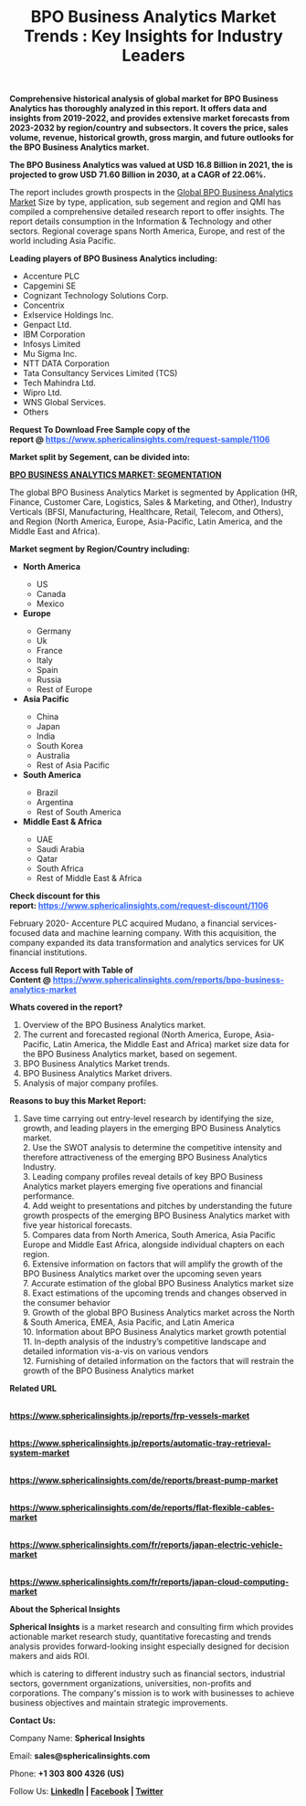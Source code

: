 <h1 style="text-align: center;"><strong>BPO Business Analytics Market Trends : Key Insights for Industry Leaders</strong></h1>
<p><strong>&nbsp;</strong></p>
<p><strong>Comprehensive historical analysis of global market for BPO Business Analytics has thoroughly analyzed in this report. It offers data and insights from 2019-2022, and provides extensive market forecasts from 2023-2032 by region/country and subsectors. It covers the price, sales volume, revenue, historical growth, gross margin, and future outlooks for the BPO Business Analytics market.</strong></p>
<p><strong>The BPO Business Analytics was valued at USD 16.8 Billion in 2021, the is projected to grow USD 71.60 Billion in 2030, at a CAGR of 22.06%.</strong></p>
<p>The report includes growth prospects in the&nbsp;<a href="https://www.sphericalinsights.com/reports/bpo-business-analytics-market">Global BPO Business Analytics Market</a>&nbsp;Size by type, application, sub segement and region and QMI has compiled a comprehensive detailed research report to offer insights. The report details consumption in the Information &amp; Technology and other sectors. Regional coverage spans North America, Europe, and rest of the world including Asia Pacific.</p>
<p><strong>Leading players of BPO Business Analytics including:</strong></p>
<ul>
<li>Accenture PLC</li>
<li>Capgemini SE</li>
<li>Cognizant Technology Solutions Corp.</li>
<li>Concentrix</li>
<li>Exlservice Holdings Inc.</li>
<li>Genpact Ltd.</li>
<li>IBM Corporation</li>
<li>Infosys Limited</li>
<li>Mu Sigma Inc.</li>
<li>NTT DATA Corporation</li>
<li>Tata Consultancy Services Limited (TCS)</li>
<li>Tech Mahindra Ltd.</li>
<li>Wipro Ltd.</li>
<li>WNS Global Services.</li>
<li>Others</li>
</ul>
<p><strong>Request To Download Free Sample copy of the report&nbsp;@&nbsp;</strong><span style="color: #3366ff;"><a style="color: #3366ff;" href="https://www.sphericalinsights.com/request-sample/1106" target="_blank"><strong>https://www.sphericalinsights.com/request-sample/1106</strong></a></span></p>
<p><strong>Market split by Segement, can be divided into:</strong></p>
<p><strong><u>BPO BUSINESS ANALYTICS MARKET: SEGMENTATION</u></strong></p>
<p>The global BPO Business Analytics Market is segmented by Application (HR, Finance, Customer Care, Logistics, Sales &amp; Marketing, and Other), Industry Verticals (BFSI, Manufacturing, Healthcare, Retail, Telecom, and Others), and Region (North America, Europe, Asia-Pacific, Latin America, and the Middle East and Africa).</p>
<p><strong>Market segment by Region/Country including:</strong></p>
<ul>
<li><strong>North America</strong></li>
<ul>
<li>US</li>
<li>Canada</li>
<li>Mexico</li>
</ul>
<li><strong>Europe</strong></li>
<ul>
<li>Germany</li>
<li>Uk</li>
<li>France</li>
<li>Italy</li>
<li>Spain</li>
<li>Russia</li>
<li>Rest of Europe</li>
</ul>
<li><strong>Asia Pacific</strong></li>
<ul>
<li>China</li>
<li>Japan</li>
<li>India</li>
<li>South Korea</li>
<li>Australia</li>
<li>Rest of Asia Pacific</li>
</ul>
<li><strong>South America</strong></li>
<ul>
<li>Brazil</li>
<li>Argentina</li>
<li>Rest of South America</li>
</ul>
<li><strong>Middle East &amp; Africa</strong></li>
<ul>
<li>UAE</li>
<li>Saudi Arabia</li>
<li>Qatar</li>
<li>South Africa</li>
<li>Rest of Middle East &amp; Africa</li>
</ul>
</ul>
<p><strong>Check discount for this report:&nbsp;</strong><span style="color: #3366ff;"><a style="color: #3366ff;" href="https://www.sphericalinsights.com/request-discount/1106" target="_blank"><strong>https://www.sphericalinsights.com/request-discount/1106</strong></a></span></p>
<p>February 2020- Accenture PLC acquired Mudano, a financial services-focused data and machine learning company. With this acquisition, the company expanded its data transformation and analytics services for UK financial institutions.</p>
<p><strong>Access full Report with Table of Content&nbsp;@&nbsp;</strong><span style="color: #3366ff;"><a style="color: #3366ff;" href="https://www.sphericalinsights.com/reports/bpo-business-analytics-market" target="_blank"><strong>https://www.sphericalinsights.com/reports/bpo-business-analytics-market</strong></a></span></p>
<p><strong>Whats covered in the report?</strong></p>
<ol>
<li>Overview of the BPO Business Analytics market.</li>
<li>The current and forecasted regional (North America, Europe, Asia-Pacific, Latin America, the Middle East and Africa) market size data for the BPO Business Analytics market, based on segement.</li>
<li>BPO Business Analytics Market trends.</li>
<li>BPO Business Analytics Market drivers.</li>
<li>Analysis of major company profiles.</li>
</ol>
<p><strong>Reasons to buy this Market Report:</strong></p>
<ol>
<li>Save time carrying out entry-level research by identifying the size, growth, and leading players in the emerging BPO Business Analytics market.<br /> 2. Use the SWOT analysis to determine the competitive intensity and therefore attractiveness of the emerging BPO Business Analytics Industry.<br /> 3. Leading company profiles reveal details of key BPO Business Analytics market players emerging five operations and financial performance.<br /> 4. Add weight to presentations and pitches by understanding the future growth prospects of the emerging BPO Business Analytics market with five year historical forecasts.<br /> 5. Compares data from North America, South America, Asia Pacific Europe and Middle East Africa, alongside individual chapters on each region.<br /> 6. Extensive information on factors that will amplify the growth of the BPO Business Analytics market over the upcoming seven years<br /> 7. Accurate estimation of the global BPO Business Analytics market size<br /> 8. Exact estimations of the upcoming trends and changes observed in the consumer behavior<br /> 9. Growth of the global BPO Business Analytics market across the North &amp; South America, EMEA, Asia Pacific, and Latin America<br /> 10. Information about BPO Business Analytics market growth potential<br /> 11. In-depth analysis of the industry&rsquo;s competitive landscape and detailed information vis-a-vis on various vendors<br /> 12. Furnishing of detailed information on the factors that will restrain the growth of the BPO Business Analytics market</li>
</ol>
<p><strong>Related URL</strong></p>
<p><strong><br /> </strong><a href="https://www.sphericalinsights.jp/reports/frp-vessels-market"><strong>https://www.sphericalinsights.jp/reports/frp-vessels-market</strong></a><strong>&nbsp;</strong></p>
<p><strong><br /> </strong><a href="https://www.sphericalinsights.jp/reports/automatic-tray-retrieval-system-market"><strong>https://www.sphericalinsights.jp/reports/automatic-tray-retrieval-system-market</strong></a><strong>&nbsp;</strong></p>
<p><strong><br /> </strong><a href="https://www.sphericalinsights.com/de/reports/breast-pump-market"><strong>https://www.sphericalinsights.com/de/reports/breast-pump-market</strong></a><strong>&nbsp;</strong></p>
<p><strong><br /> </strong><a href="https://www.sphericalinsights.com/de/reports/flat-flexible-cables-market"><strong>https://www.sphericalinsights.com/de/reports/flat-flexible-cables-market</strong></a><strong>&nbsp;</strong></p>
<p><strong><br /> </strong><a href="https://www.sphericalinsights.com/fr/reports/japan-electric-vehicle-market"><strong>https://www.sphericalinsights.com/fr/reports/japan-electric-vehicle-market</strong></a><strong>&nbsp;</strong></p>
<p><strong><br /> </strong><a href="https://www.sphericalinsights.com/fr/reports/japan-cloud-computing-market"><strong>https://www.sphericalinsights.com/fr/reports/japan-cloud-computing-market</strong></a><strong>&nbsp;</strong></p>
<p><strong>About the Spherical Insights</strong></p>
<p><strong>Spherical Insights</strong>&nbsp;is a market research and consulting firm which provides actionable market research study, quantitative forecasting and trends analysis provides forward-looking insight especially designed for decision makers and aids ROI.</p>
<p>which is catering to different industry such as financial sectors, industrial sectors, government organizations, universities, non-profits and corporations. The company's mission is to work with businesses to achieve business objectives and maintain strategic improvements.</p>
<p><strong>Contact Us:</strong></p>
<p>Company Name:&nbsp;<strong>Spherical Insights</strong></p>
<p>Email:&nbsp;<strong>sales@sphericalinsights.com</strong></p>
<p>Phone:&nbsp;<strong>+1 303 800 4326 (US)</strong></p>
<p>Follow Us:&nbsp;<a href="https://www.linkedin.com/company/spherical-insight/"><strong>LinkedIn</strong></a><strong>&nbsp;|&nbsp;</strong><a href="https://www.facebook.com/sphericalinsights22"><strong>Facebook</strong></a><strong>&nbsp;|&nbsp;</strong><a href="https://twitter.com/SInsights_US"><strong>Twitter</strong></a></p>
<p>&nbsp;</p>
